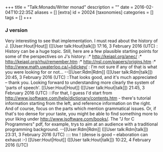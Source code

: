 +++
title = "Talk:Monads/Writer monad"
description = ""
date = 2016-02-04T10:22:35Z
aliases = []
[extra]
id = 20024
[taxonomies]
categories = []
tags = []
+++


### J version

Very interesting to see that implementation. I must read about the history of J. [[User:Hout|Hout]] ([[User talk:Hout|talk]]) 17:16, 3 February 2016 (UTC)
: History can be a huge topic. Still, here are a few plausible starting points for some of the perspectives on J's history:
:* http://keiapl.org/anec/
:* http://keiapl.org/rhui/remember.htm
:* http://nsl.com/papers/origins.htm
:* http://www.math.uwaterloo.ca/~ljdickey/
: I'm not sure if any of that is what you were looking for or not... --[[User:Rdm|Rdm]] ([[User talk:Rdm|talk]]) 20:45, 3 February 2016 (UTC)
::That looks good, and it's much appreciated – thank you. Looking forward to understanding more clearly the system of 'parts of speech'. [[User:Hout|Hout]] ([[User talk:Hout|talk]]) 21:45, 3 February 2016 (UTC)
:::For that, I guess I'd start from http://www.jsoftware.com/help/dictionary/contents.htm - there's tutorial information starting from the left, and reference information on the right. And of course, focus on the parts which mention grammatical issues. Or, if that's too dense for your taste, you might be able to find something more to your liking under http://www.jsoftware.com/books/. The "J for C Programmers" pdf, for example, trys to aim at an audience with a traditional programming background. --[[User:Rdm|Rdm]] ([[User talk:Rdm|talk]]) 23:31, 3 February 2016 (UTC)
:::: tnx ! (dense is good – elaboration can exhaust :-) [[User:Hout|Hout]] ([[User talk:Hout|talk]]) 10:22, 4 February 2016 (UTC)
